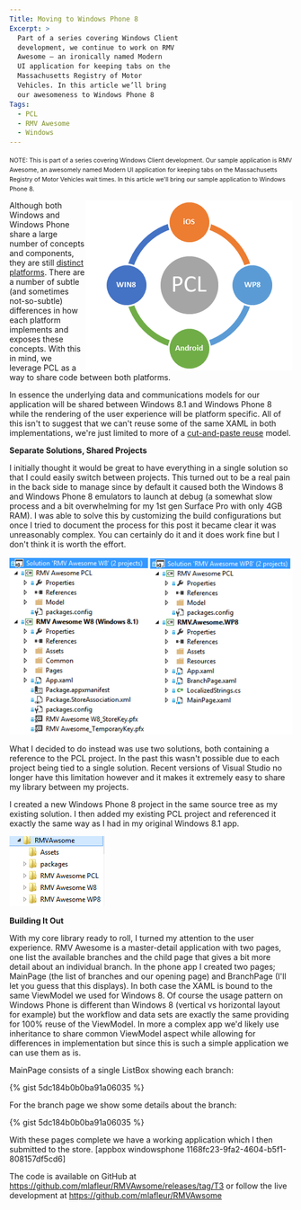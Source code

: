 ```yaml
---
Title: Moving to Windows Phone 8
Excerpt: >
  Part of a series covering Windows Client
  development, we continue to work on RMV
  Awesome – an ironically named Modern
  UI application for keeping tabs on the
  Massachusetts Registry of Motor
  Vehicles. In this article we’ll bring
  our awesomeness to Windows Phone 8
Tags:
  - PCL
  - RMV Awesome
  - Windows
---
```

<span style="font-size: 8pt;">NOTE: This is part of a series covering Windows Client development. Our sample application is RMV Awesome, an awesomely named Modern UI application for keeping tabs on the Massachusetts Registry of Motor Vehicles wait times. In this article we'll bring our sample application to Windows Phone 8.
</span>

<img alt="" src="/assets/wp/2013/12/120513_0509_MovingtoWin1.png" align="right" />Although both Windows and Windows Phone share a large number of concepts and components, they are still <a href="http://msdn.microsoft.com/en-us/library/windowsphone/develop/jj681690(v=vs.105).aspx">distinct platforms</a>. There are a number of subtle (and sometimes not-so-subtle) differences in how each platform implements and exposes these concepts. With this in mind, we leverage PCL as a way to share code between both platforms.

In essence the underlying data and communications models for our application will be shared between Windows 8.1 and Windows Phone 8 while the rendering of the user experience will be platform specific. All of this isn't to suggest that we can't reuse some of the same XAML in both implementations, we're just limited to more of a <a href="http://sourcemaking.com/antipatterns/cut-and-paste-programming">cut-and-paste reuse</a> model.

<strong>Separate Solutions, Shared Projects
</strong>

I initially thought it would be great to have everything in a single solution so that I could easily switch between projects. This turned out to be a real pain in the back side to manage since by default it caused both the Windows 8 and Windows Phone 8 emulators to launch at debug (a somewhat slow process and a bit overwhelming for my 1st gen Surface Pro with only 4GB RAM). I was able to solve this by customizing the build configurations but once I tried to document the process for this post it became clear it was unreasonably complex. You can certainly do it and it does work fine but I don't think it is worth the effort.

<img alt="" src="/assets/wp/2013/12/121213_1612_MovingtoWin1.png" />

What I decided to do instead was use two solutions, both containing a reference to the PCL project. In the past this wasn't possible due to each project being tied to a single solution. Recent versions of Visual Studio no longer have this limitation however and it makes it extremely easy to share my library between my projects.

I created a new Windows Phone 8 project in the same source tree as my existing solution. I then added my existing PCL project and referenced it exactly the same way as I had in my original Windows 8.1 app.

<img alt="" src="/assets/wp/2013/12/120513_0509_MovingtoWin4.png" />

<strong>Building It Out
</strong>

With my core library ready to roll, I turned my attention to the user experience. RMV Awesome is a master-detail application with two pages, one list the available branches and the child page that gives a bit more detail about an individual branch. In the phone app I created two pages; MainPage (the list of branches and our opening page) and BranchPage (I'll let you guess that this displays). In both case the XAML is bound to the same ViewModel we used for Windows 8. Of course the usage pattern on Windows Phone is different than Windows 8 (vertical vs horizontal layout for example) but the workflow and data sets are exactly the same providing for 100% reuse of the ViewModel. In more a complex app we'd likely use inheritance to share common ViewModel aspect while allowing for differences in implementation but since this is such a simple application we can use them as is.

MainPage consists of a single ListBox showing each branch:

{% gist 5dc184b0b0ba91a06035  %}

For the branch page we show some details about the branch:

{% gist 5dc184b0b0ba91a06035  %}

With these pages complete we have a working application which I then submitted to the store.
[appbox windowsphone 1168fc23-9fa2-4604-b5f1-808157df5cd6]

The code is available on GitHub at <a href="https://github.com/mlafleur/RMVAwsome/releases/tag/T3">https://github.com/mlafleur/RMVAwsome/releases/tag/T3</a> or follow the live development at <a href="https://github.com/mlafleur/RMVAwsome" target="_blank">https://github.com/mlafleur/RMVAwsome</a>